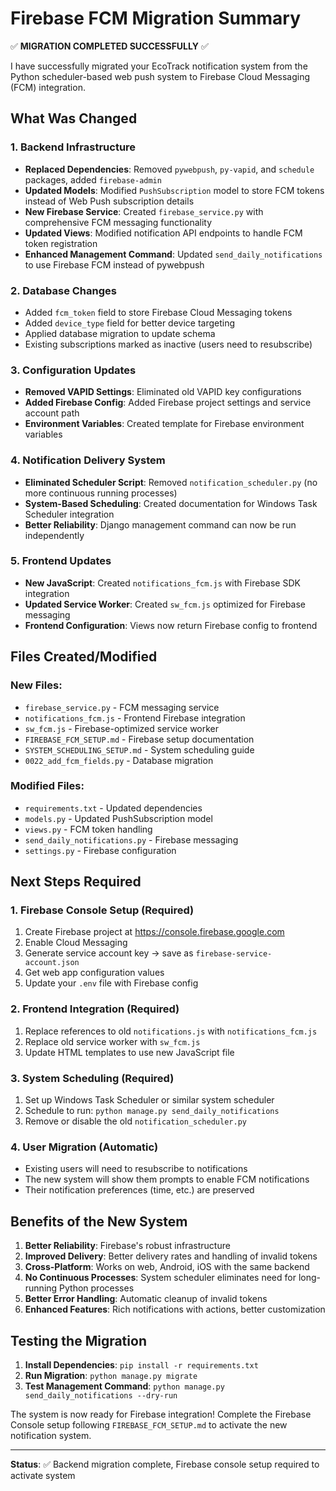 # Firebase FCM Migration Summary

✅ **MIGRATION COMPLETED SUCCESSFULLY** ✅

I have successfully migrated your EcoTrack notification system from the Python scheduler-based web push system to Firebase Cloud Messaging (FCM) integration.

## What Was Changed

### 1. Backend Infrastructure

- **Replaced Dependencies**: Removed `pywebpush`, `py-vapid`, and `schedule` packages, added `firebase-admin`
- **Updated Models**: Modified `PushSubscription` model to store FCM tokens instead of Web Push subscription details
- **New Firebase Service**: Created `firebase_service.py` with comprehensive FCM messaging functionality
- **Updated Views**: Modified notification API endpoints to handle FCM token registration
- **Enhanced Management Command**: Updated `send_daily_notifications` to use Firebase FCM instead of pywebpush

### 2. Database Changes

- Added `fcm_token` field to store Firebase Cloud Messaging tokens
- Added `device_type` field for better device targeting
- Applied database migration to update schema
- Existing subscriptions marked as inactive (users need to resubscribe)

### 3. Configuration Updates

- **Removed VAPID Settings**: Eliminated old VAPID key configurations
- **Added Firebase Config**: Added Firebase project settings and service account path
- **Environment Variables**: Created template for Firebase environment variables

### 4. Notification Delivery System

- **Eliminated Scheduler Script**: Removed `notification_scheduler.py` (no more continuous running processes)
- **System-Based Scheduling**: Created documentation for Windows Task Scheduler integration
- **Better Reliability**: Django management command can now be run independently

### 5. Frontend Updates

- **New JavaScript**: Created `notifications_fcm.js` with Firebase SDK integration
- **Updated Service Worker**: Created `sw_fcm.js` optimized for Firebase messaging
- **Frontend Configuration**: Views now return Firebase config to frontend

## Files Created/Modified

### New Files:

- `firebase_service.py` - FCM messaging service
- `notifications_fcm.js` - Frontend Firebase integration
- `sw_fcm.js` - Firebase-optimized service worker
- `FIREBASE_FCM_SETUP.md` - Firebase setup documentation
- `SYSTEM_SCHEDULING_SETUP.md` - System scheduling guide
- `0022_add_fcm_fields.py` - Database migration

### Modified Files:

- `requirements.txt` - Updated dependencies
- `models.py` - Updated PushSubscription model
- `views.py` - FCM token handling
- `send_daily_notifications.py` - Firebase messaging
- `settings.py` - Firebase configuration

## Next Steps Required

### 1. Firebase Console Setup (Required)

1. Create Firebase project at https://console.firebase.google.com
2. Enable Cloud Messaging
3. Generate service account key → save as `firebase-service-account.json`
4. Get web app configuration values
5. Update your `.env` file with Firebase config

### 2. Frontend Integration (Required)

1. Replace references to old `notifications.js` with `notifications_fcm.js`
2. Replace old service worker with `sw_fcm.js`
3. Update HTML templates to use new JavaScript file

### 3. System Scheduling (Required)

1. Set up Windows Task Scheduler or similar system scheduler
2. Schedule to run: `python manage.py send_daily_notifications`
3. Remove or disable the old `notification_scheduler.py`

### 4. User Migration (Automatic)

- Existing users will need to resubscribe to notifications
- The new system will show them prompts to enable FCM notifications
- Their notification preferences (time, etc.) are preserved

## Benefits of the New System

1. **Better Reliability**: Firebase's robust infrastructure
2. **Improved Delivery**: Better delivery rates and handling of invalid tokens
3. **Cross-Platform**: Works on web, Android, iOS with the same backend
4. **No Continuous Processes**: System scheduler eliminates need for long-running Python processes
5. **Better Error Handling**: Automatic cleanup of invalid tokens
6. **Enhanced Features**: Rich notifications with actions, better customization

## Testing the Migration

1. **Install Dependencies**: `pip install -r requirements.txt`
2. **Run Migration**: `python manage.py migrate`
3. **Test Management Command**: `python manage.py send_daily_notifications --dry-run`

The system is now ready for Firebase integration! Complete the Firebase Console setup following `FIREBASE_FCM_SETUP.md` to activate the new notification system.

---

**Status**: ✅ Backend migration complete, Firebase console setup required to activate system
